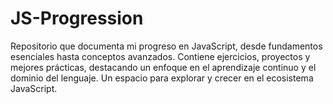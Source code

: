 # JS-Progression
Repositorio que documenta mi progreso en JavaScript, desde fundamentos esenciales hasta conceptos avanzados. Contiene ejercicios, proyectos y mejores prácticas, destacando un enfoque en el aprendizaje continuo y el dominio del lenguaje. Un espacio para explorar y crecer en el ecosistema JavaScript.
